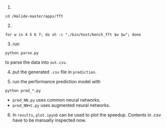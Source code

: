 1.  
```
cd /Halide-master/apps/fft
```

2. 
```
for w in 4 5 6 7; do sh -c "./bin/host/bench_fft $w $w"; done
```

3. run
```
python parse.py
```
to parse the data into `out.csv`.

4. put the generated `.csv` file in `prediction`.

5. run the performance prediction model with 
```
python pred_*.py
```

* `pred_NN.py` uses common neural networks.
* `pred_NN+C.py` uses augmented neural networks.

6. In `results`, `plot.ipynb` can be used to plot the speedup. Contents in .csv have to be manually inspected now. 
